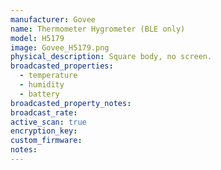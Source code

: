 ```yaml
---
manufacturer: Govee
name: Thermometer Hygrometer (BLE only)
model: H5179
image: Govee_H5179.png
physical_description: Square body, no screen.
broadcasted_properties:
  - temperature
  - humidity
  - battery
broadcasted_property_notes:
broadcast_rate:
active_scan: true
encryption_key:
custom_firmware:
notes:
---
```

